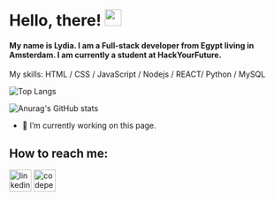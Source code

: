 <!-- ![Header](https://images.unsplash.com/photo-1617529497471-9218633199c0?ixid=MnwxMjA3fDB8MHxwaG90by1wYWdlfHx8fGVufDB8fHx8&ixlib=rb-1.2.1&auto=format&fit=crop&w=750&q=80) -->

# Hello, there! <img src="https://raw.githubusercontent.com/MartinHeinz/MartinHeinz/master/wave.gif" width="30px">
#### My name is Lydia. I am a Full-stack developer from Egypt living in Amsterdam. I am currently a student at HackYourFuture.

<!-- I am looking to prove my coding and software skills through an entry-level position in an organization that ‎will ‎effectively utilize my experience and offers ‎an opportunity for my career, hoping to achieve my goals ‎throw your respected organization. -->

My skills: HTML / CSS / JavaScript / Nodejs / REACT/ Python / MySQL 

![Top Langs](https://github-readme-stats.vercel.app/api/top-langs/?username=Lydia-GG&layout=compact)

![Anurag's GitHub stats](https://github-readme-stats.vercel.app/api?username=Lydia-GG)

- 🔭 I’m currently working on this page. 



## How to reach me:
 [<img src='https://cdn.jsdelivr.net/npm/simple-icons@3.0.1/icons/linkedin.svg' alt='linkedin' height='40'>](https://www.linkedin.com/in/lydia-samir-45a975108//)  [<img src='https://cdn.jsdelivr.net/npm/simple-icons@3.0.1/icons/codepen.svg' alt='codepen' height='40'>](https://codepen.io/lydia-gg)  

